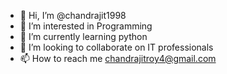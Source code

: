 - 👋 Hi, I’m @chandrajit1998
- 👀 I’m interested in Programming 
- 🌱 I’m currently learning python 
- 💞️ I’m looking to collaborate on IT professionals 
- 📫 How to reach me chandrajitroy4@gmail.com


<!---
chandrajit1998/chandrajit1998 is a ✨ special ✨ repository because its `README.md` (this file) appears on your GitHub profile.
You can click the Preview link to take a look at your changes.
--->
